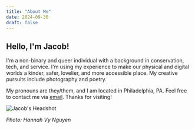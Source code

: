 ```yaml
---
title: "About Me"
date: 2024-09-30
draft: false
---
```


## Hello, I'm Jacob!

I'm a non-binary and queer individual with a background in conservation, tech, and service. I'm using my experience to make our physical and digital worlds a kinder, safer, lovelier, and more accessible place. My creative pursuits include photography and poetry.

My pronouns are they/them, and I am located in Philadelphia, PA. Feel free to contact me via [email](mailto:jacobtl@proton.me). Thanks for visiting!

![Jacob's Headshot](/images/jacob.jpg)

*Photo: Hannah Vy Nguyen*
